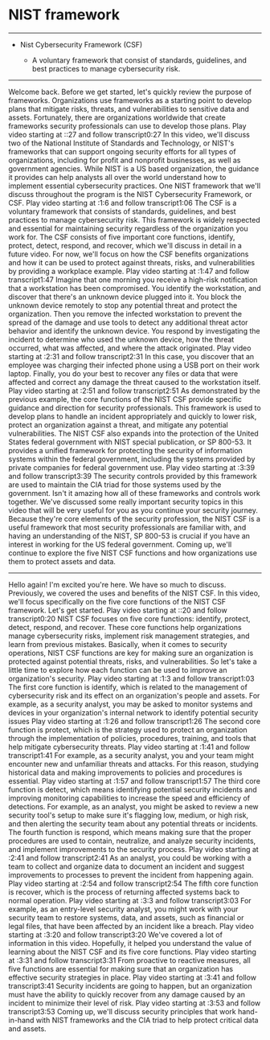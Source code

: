 # NIST framework

---

* Nist Cybersecurity Framework (CSF)

  - A voluntary framework that consist of standards, guidelines, and best practices to manage cybersecurity risk.



---

Welcome back. Before we get started, let's quickly review the purpose of frameworks. Organizations use frameworks as a starting point to develop plans that mitigate risks, threats, and vulnerabilities to sensitive data and assets. Fortunately, there are organizations worldwide that create frameworks security professionals can use to develop those plans.
Play video starting at ::27 and follow transcript0:27
In this video, we'll discuss two of the National Institute of Standards and Technology, or NIST's frameworks that can support ongoing security efforts for all types of organizations, including for profit and nonprofit businesses, as well as government agencies. While NIST is a US based organization, the guidance it provides can help analysts all over the world understand how to implement essential cybersecurity practices. One NIST framework that we'll discuss throughout the program is the NIST Cybersecurity Framework, or CSF.
Play video starting at :1:6 and follow transcript1:06
The CSF is a voluntary framework that consists of standards, guidelines, and best practices to manage cybersecurity risk. This framework is widely respected and essential for maintaining security regardless of the organization you work for. The CSF consists of five important core functions, identify, protect, detect, respond, and recover, which we'll discuss in detail in a future video. For now, we'll focus on how the CSF benefits organizations and how it can be used to protect against threats, risks, and vulnerabilities by providing a workplace example.
Play video starting at :1:47 and follow transcript1:47
Imagine that one morning you receive a high-risk notification that a workstation has been compromised. You identify the workstation, and discover that there's an unknown device plugged into it. You block the unknown device remotely to stop any potential threat and protect the organization. Then you remove the infected workstation to prevent the spread of the damage and use tools to detect any additional threat actor behavior and identify the unknown device. You respond by investigating the incident to determine who used the unknown device, how the threat occurred, what was affected, and where the attack originated.
Play video starting at :2:31 and follow transcript2:31
In this case, you discover that an employee was charging their infected phone using a USB port on their work laptop. Finally, you do your best to recover any files or data that were affected and correct any damage the threat caused to the workstation itself.
Play video starting at :2:51 and follow transcript2:51
As demonstrated by the previous example, the core functions of the NIST CSF provide specific guidance and direction for security professionals. This framework is used to develop plans to handle an incident appropriately and quickly to lower risk, protect an organization against a threat, and mitigate any potential vulnerabilities. The NIST CSF also expands into the protection of the United States federal government with NIST special publication, or SP 800-53. It provides a unified framework for protecting the security of information systems within the federal government, including the systems provided by private companies for federal government use.
Play video starting at :3:39 and follow transcript3:39
The security controls provided by this framework are used to maintain the CIA triad for those systems used by the government. Isn't it amazing how all of these frameworks and controls work together. We've discussed some really important security topics in this video that will be very useful for you as you continue your security journey. Because they're core elements of the security profession, the NIST CSF is a useful framework that most security professionals are familiar with, and having an understanding of the NIST, SP 800-53 is crucial if you have an interest in working for the US federal government. Coming up, we'll continue to explore the five NIST CSF functions and how organizations use them to protect assets and data.


---


Hello again! I'm excited you're here. We have so much to discuss. Previously, we covered the uses and benefits of the NIST CSF. In this video, we'll focus specifically on the five core functions of the NIST CSF framework. Let's get started.
Play video starting at ::20 and follow transcript0:20
NIST CSF focuses on five core functions: identify, protect, detect, respond, and recover. These core functions help organizations manage cybersecurity risks, implement risk management strategies, and learn from previous mistakes. Basically, when it comes to security operations, NIST CSF functions are key for making sure an organization is protected against potential threats, risks, and vulnerabilities. So let's take a little time to explore how each function can be used to improve an organization's security.
Play video starting at :1:3 and follow transcript1:03
The first core function is identify, which is related to the management of cybersecurity risk and its effect on an organization's people and assets. For example, as a security analyst, you may be asked to monitor systems and devices in your organization's internal network to identify potential security issues
Play video starting at :1:26 and follow transcript1:26
The second core function is protect, which is the strategy used to protect an organization through the implementation of policies, procedures, training, and tools that help mitigate cybersecurity threats.
Play video starting at :1:41 and follow transcript1:41
For example, as a security analyst, you and your team might encounter new and unfamiliar threats and attacks. For this reason, studying historical data and making improvements to policies and procedures is essential.
Play video starting at :1:57 and follow transcript1:57
The third core function is detect, which means identifying potential security incidents and improving monitoring capabilities to increase the speed and efficiency of detections. For example, as an analyst, you might be asked to review a new security tool's setup to make sure it's flagging low, medium, or high risk, and then alerting the security team about any potential threats or incidents. The fourth function is respond, which means making sure that the proper procedures are used to contain, neutralize, and analyze security incidents, and implement improvements to the security process.
Play video starting at :2:41 and follow transcript2:41
As an analyst, you could be working with a team to collect and organize data to document an incident and suggest improvements to processes to prevent the incident from happening again.
Play video starting at :2:54 and follow transcript2:54
The fifth core function is recover, which is the process of returning affected systems back to normal operation.
Play video starting at :3:3 and follow transcript3:03
For example, as an entry-level security analyst, you might work with your security team to restore systems, data, and assets, such as financial or legal files, that have been affected by an incident like a breach.
Play video starting at :3:20 and follow transcript3:20
We've covered a lot of information in this video. Hopefully, it helped you understand the value of learning about the NIST CSF and its five core functions.
Play video starting at :3:31 and follow transcript3:31
From proactive to reactive measures, all five functions are essential for making sure that an organization has effective security strategies in place.
Play video starting at :3:41 and follow transcript3:41
Security incidents are going to happen, but an organization must have the ability to quickly recover from any damage caused by an incident to minimize their level of risk.
Play video starting at :3:53 and follow transcript3:53
Coming up, we'll discuss security principles that work hand-in-hand with NIST frameworks and the CIA triad to help protect critical data and assets.